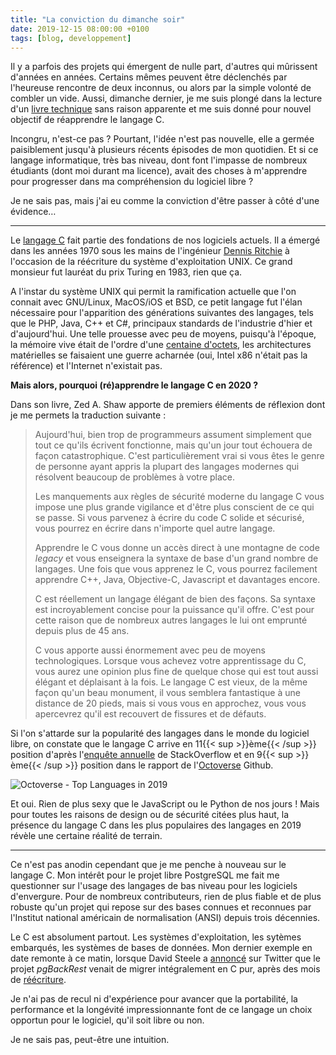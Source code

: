 ```yaml
---
title: "La conviction du dimanche soir"
date: 2019-12-15 08:00:00 +0100
tags: [blog, developpement]
---
```


Il y a parfois des projets qui émergent de nulle part, d'autres qui mûrissent 
d'années en années. Certains mêmes peuvent être déclenchés par l'heureuse 
rencontre de deux inconnus, ou alors par la simple volonté de combler un vide.
Aussi, dimanche dernier, je me suis plongé dans la lecture d'un [livre technique][1] 
sans raison apparente et me suis donné pour nouvel objectif de réapprendre le 
langage C.

[1]: https://www.oreilly.com/library/view/learn-c-the/9780133124385/

Incongru, n'est-ce pas ? Pourtant, l'idée n'est pas nouvelle, elle a germée
paisiblement jusqu'à plusieurs récents épisodes de mon quotidien. Et si ce langage 
informatique, très bas niveau, dont font l'impasse de nombreux étudiants (dont 
moi durant ma licence), avait des choses à m'apprendre pour progresser dans ma 
compréhension du logiciel libre ?

Je ne sais pas, mais j'ai eu comme la conviction d'être passer à côté d'une 
évidence…

<!--more-->
---

Le [langage C][2] fait partie des fondations de nos logiciels actuels. Il a émergé 
dans les années 1970 sous les mains de l'ingénieur [Dennis Ritchie][3] à l'occasion 
de la réécriture du système d'exploitation UNIX. Ce grand monsieur fut lauréat 
du prix Turing en 1983, rien que ça.

[2]: https://fr.wikipedia.org/wiki/C_(langage)
[3]: https://fr.wikipedia.org/wiki/Dennis_Ritchie

A l'instar du système UNIX qui permit la ramification actuelle que l'on connait
avec GNU/Linux, MacOS/iOS et BSD, ce petit langage fut l'élan nécessaire pour 
l'apparition des générations suivantes des langages, tels que le PHP, Java, C++
et C#, principaux standards de l'industrie d'hier et d'aujourd'hui. Une telle 
prouesse avec peu de moyens, puisqu'à l'époque, la mémoire vive était de l'ordre 
d'une [centaine d'octets][4], les architectures matérielles se faisaient une 
guerre acharnée (oui, Intel x86 n'était pas la référence) et l'Internet 
n'existait pas.

[4]: https://www.thoughtco.com/history-of-computer-memory-1992372

**Mais alors, pourquoi (ré)apprendre le langage C en 2020 ?**

Dans son livre, Zed A. Shaw apporte de premiers éléments de réflexion dont je me 
permets la traduction suivante :

> Aujourd'hui, bien trop de programmeurs assument simplement que tout ce qu'ils 
> écrivent fonctionne, mais qu'un jour tout échouera de façon catastrophique. 
> C'est particulièrement vrai si vous êtes le genre de personne ayant appris la 
> plupart des langages modernes qui résolvent beaucoup de problèmes à votre place. 
>
> Les manquements aux règles de sécurité moderne du langage C vous impose une 
> plus grande vigilance et d'être plus conscient de ce qui se passe. Si vous 
> parvenez à écrire du code C solide et sécurisé, vous pourrez en écrire dans 
> n'importe quel autre langage.
>
> Apprendre le C vous donne un accès direct à une montagne de code _legacy_ et 
> vous enseignera la syntaxe de base d'un grand nombre de langages. Une fois que 
> vous apprenez le C, vous pourrez facilement apprendre C++, Java, Objective-C, 
> Javascript et davantages encore.
>
> C est réellement un langage élégant de bien des façons. Sa syntaxe est 
> incroyablement concise pour la puissance qu'il offre. C'est pour cette raison 
> que de nombreux autres langages le lui ont emprunté depuis plus de 45 ans.
>
> C vous apporte aussi énormement avec peu de moyens technologiques. Lorsque vous
> achevez votre apprentissage du C, vous aurez une opinion plus fine de quelque
> chose qui est tout aussi élégant et déplaisant à la fois. Le langage C est vieux,
> de la même façon qu'un beau monument, il vous semblera fantastique à une 
> distance de 20 pieds, mais si vous vous en approchez, vous vous apercevrez 
> qu'il est recouvert de fissures et de défauts.

Si l'on s'attarde sur la popularité des langages dans le monde du logiciel libre, 
on constate que le langage C arrive en 11{{< sup >}}ème{{< /sup >}} position 
d'après l'[enquête annuelle][5] de StackOverflow et en 9{{< sup >}}ème{{< /sup >}} 
position dans le rapport de l'[Octoverse][6] Github.

[5]: https://insights.stackoverflow.com/survey/2019#technology-_-programming-scripting-and-markup-languages
[6]: https://octoverse.github.com/#top-languages

![Octoverse - Top Languages in 2019][octoverse-programming-langages-img]

Et oui. Rien de plus sexy que le JavaScript ou le Python de nos jours ! Mais pour 
toutes les raisons de design ou de sécurité citées plus haut, la présence du 
langage C dans les plus populaires des langages en 2019 révèle une certaine 
réalité de terrain.

[octoverse-programming-langages-img]: /img/posts/2019-12-15-octoverse-programming-langages.png

---

Ce n'est pas anodin cependant que je me penche à nouveau sur le langage C. Mon 
intérêt pour le projet libre PostgreSQL me fait me questionner sur l'usage des 
langages de bas niveau pour les logiciels d'envergure. Pour de nombreux 
contributeurs, rien de plus fiable et de plus robuste qu'un projet qui repose sur 
des bases connues et reconnues par l'Institut national américain de normalisation 
(ANSI) depuis trois décennies.

Le C est absolument partout. Les systèmes d'exploitation, les sytèmes embarqués, 
les systèmes de bases de données. Mon dernier exemple en date remonte à ce matin, 
lorsque David Steele a [annoncé][7] sur Twitter que le projet _pgBackRest_ venait 
de migrer intégralement en C pur, après des mois de [réécriture][8].

[7]: https://twitter.com/pgBackRest/status/1205632408592297990
[8]: https://github.com/pgbackrest/pgbackrest/commit/f0ef73db7009cd6e08740d270a6ee7565efc9f8c

Je n'ai pas de recul ni d'expérience pour avancer que la portabilité, la performance 
et la longévité impressionnante font de ce langage un choix opportun pour le logiciel, 
qu'il soit libre ou non.

Je ne sais pas, peut-être une intuition.